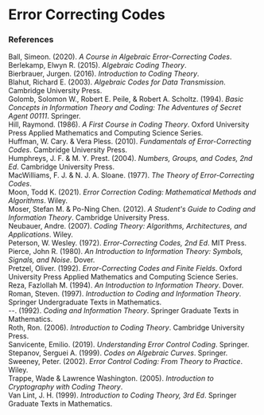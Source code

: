 # Error Correcting Codes

### References
Ball, Simeon. (2020). _A Course in Algebraic Error-Correcting Codes_.<br>
Berlekamp, Elwyn R. (2015). _Algebraic Coding Theory_.<br>
Bierbrauer, Jurgen. (2016). _Introduction to Coding Theory_.<br>
Blahut, Richard E. (2003). _Algebraic Codes for Data Transmission_. Cambridge University Press.<br>
Golomb, Solomon W., Robert E. Peile, & Robert A. Scholtz. (1994). _Basic Concepts in Information Theory and Coding: The Adventures of Secret Agent 00111_. Springer.<br>
Hill, Raymond. (1986). _A First Course in Coding Theory_. Oxford University Press Applied Mathematics and Computing Science Series.<br>
Huffman, W. Cary. & Vera Pless. (2010). _Fundamentals of Error-Correcting Codes_. Cambridge University Press.<br>
Humphreys, J. F. & M. Y. Prest. (2004). _Numbers, Groups, and Codes, 2nd Ed_. Cambridge University Press.<br>
MacWilliams, F. J. & N. J. A. Sloane. (1977). _The Theory of Error-Correcting Codes_.<br>
Moon, Todd K. (2021). _Error Correction Coding: Mathematical Methods and Algorithms_. Wiley.<br>
Moser, Stefan M. & Po-Ning Chen. (2012). _A Student's Guide to Coding and Information Theory_. Cambridge University Press.<br>
Neubauer, Andre. (2007). _Coding Theory: Algorithms, Architectures, and Applications_. Wiley.<br>
Peterson, W. Wesley. (1972). _Error-Correcting Codes, 2nd Ed_. MIT Press.<br>
Pierce, John R. (1980). _An Introduction to Information Theory: Symbols, Signals, and Noise_. Dover.<br>
Pretzel, Oliver. (1992). _Error-Correcting Codes and Finite Fields_. Oxford University Press Applied Mathematics and Computing Science Series.<br>
Reza, Fazlollah M. (1994). _An Introduction to Information Theory_. Dover.<br>
Roman, Steven. (1997). _Introduction to Coding and Information Theory_. Springer Undergraduate Texts in Mathematics.<br>
--. (1992). _Coding and Information Theory_. Springer Graduate Texts in Mathematics.<br>
Roth, Ron. (2006). _Introduction to Coding Theory_. Cambridge University Press.<br>
Sanvicente, Emilio. (2019). _Understanding Error Control Coding_. Springer.<br>
Stepanov, Serguei A. (1999). _Codes on Algebraic Curves_. Springer.<br>
Sweeney, Peter. (2002). _Error Control Coding: From Theory to Practice_. Wiley.<br>
Trappe, Wade & Lawrence Washington. (2005). _Introduction to Cryptography with Coding Theory_.<br>
Van Lint, J. H. (1999). _Introduction to Coding Theory, 3rd Ed_. Springer Graduate Texts in Mathematics.<br>
